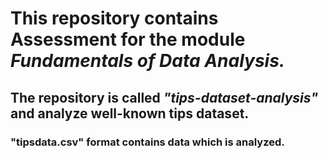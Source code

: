 # This repository contains Assessment for the module _Fundamentals of Data Analysis._


## The repository is called ***"tips-dataset-analysis"*** and analyze well-known tips dataset.  

### "tipsdata.csv" format contains data which is analyzed.

### 
